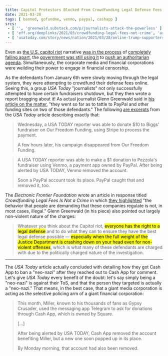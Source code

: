 ```yaml
---
title: Capitol Protestors Blocked From Crowdfunding Legal Defense Fees
date: 2021-03-28
tags: [ banned, gofundme, venmo, paypal, cashapp ]
srcs:
 - [ '', 'greenwald.substack.com/p/journalists-attack-the-powerless' ]
 - [ 'eff.org/deeplinks/2021/03/crowdfunding-legal-fees-not-crime', 'archive.ph/b1apQ' ]
 - [ 'usatoday.com/story/news/nation/2021/03/28/online-trump-supporters-insurrection-raise-money-lawyers-legal-fees/4751712001/', 'archive.ph/jswyS' ]
---
```


Even as [the U.S. capitol riot](/e/financial-crackdowns-us-capitol-riot/)
narrative [was in the process](https://greenwald.substack.com/p/the-false-and-exaggerated-claims)
of [completely falling apart](https://greenwald.substack.com/p/as-the-insurrection-narrative-crumbles),
the [government was still using it](https://greenwald.substack.com/p/the-squad-enables-pelosis-massive)
to [push an authoritarian agenda](https://greenwald.substack.com/p/the-new-domestic-war-on-terror-has).
Simultaneously, the corporate media and financial corporations were weilding
their power to engage in financial censorship.

As the defendants from January 6th were slowly moving through the legal system,
they were attempting to crowdfund their defense fees online. Seeing this, a
group _USA Today_ "journalists" not only successfully attempted to have certain
fundraisers shutdown, but they then wrote a report bragging about it!  As
actual journalist Glenn Greenwald said in [his article on the
matter](https://greenwald.substack.com/p/journalists-attack-the-powerless),
"they went so far as to tattle to PayPal and other funding sites on two of
those defendants." The following [are
excerpts](https://archive.ph/jswyS#selection-1155.0-1171.77) from the _USA
Today_ article describing exactly that:

> Wednesday, a USA TODAY reporter was able to donate $10 to Biggs' fundraiser
> on Our Freedom Funding, using Stripe to process the payment.
>
> A few hours later, his campaign disappeared from Our Freedom Funding.

> A USA TODAY reporter was able to make a $1 donation to Pezzola's fundraiser
> using Venmo, a payment app owned by PayPal. After being alerted by USA TODAY,
> Venmo removed the account. 
>
> Soon a PayPal account took its place. PayPal caught that and removed it, too.

The _Electronic Frontier Foundation_ wrote an article in response titled
_Crowdfunding Legal Fees Is Not a Crime_ in which [they
highlighted](https://archive.ph/b1apQ#selection-1051.0-1051.473) "the behavior
that people are demanding that these companies regulate is not, in most cases,
illegal." Glenn Greenwald (in his piece) also pointed out largely non-violent
nature of the charges:

> Whatever you think about the Capitol riot, <mark>everyone has the right to a
> legal defense</mark> and to do what they can to ensure they have the best
> legal defense possible — <mark>especially when the full weight of the Justice
> Department is crashing down on your head even for non-violent
> offenses</mark>, which is what many of these defendants are charged with due
> to the politically charged nature of the investigation.

---

The _USA Today_ article actually concluded with detailing how they got Cash App
to ban a "neo-nazi" after they reached out to Cash App for comment. Let's give
_USA Today_ every benefit of the doubt: let's say simply being a "neo-nazi" is
against their ToS, and that the person they targeted is actually a "neo-nazi."
That means, in the best case, that a giant media corporation is acting as the
selective policing arm of a giant financial corporation:

> This month, Miller, known to his thousands of fans as Gypsy Crusader, used
> the messaging app Telegram to ask for donations through Cash App, which is
> owned by Square.
>
> [...]
>
> After being alerted by USA TODAY, Cash App removed the account benefiting
> Miller, but a new one soon popped up in its place. 
>
> By Monday morning, that account had also been removed.
